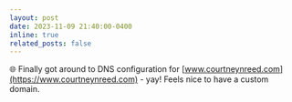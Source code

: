 ```yaml
---
layout: post
date: 2023-11-09 21:40:00-0400
inline: true
related_posts: false
---
```


🌐 Finally got around to DNS configuration for [www.courtneynreed.com](https://www.courtneynreed.com) - yay! Feels nice to have a custom domain.
